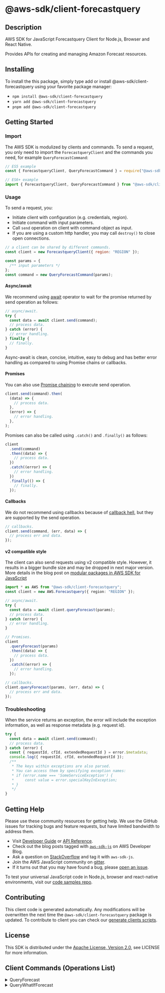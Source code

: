 <!-- generated file, do not edit directly -->

# @aws-sdk/client-forecastquery

## Description

AWS SDK for JavaScript Forecastquery Client for Node.js, Browser and React Native.

<p>Provides APIs for creating and managing Amazon Forecast resources.</p>

## Installing

To install the this package, simply type add or install @aws-sdk/client-forecastquery
using your favorite package manager:

- `npm install @aws-sdk/client-forecastquery`
- `yarn add @aws-sdk/client-forecastquery`
- `pnpm add @aws-sdk/client-forecastquery`

## Getting Started

### Import

The AWS SDK is modulized by clients and commands.
To send a request, you only need to import the `ForecastqueryClient` and
the commands you need, for example `QueryForecastCommand`:

```js
// ES5 example
const { ForecastqueryClient, QueryForecastCommand } = require("@aws-sdk/client-forecastquery");
```

```ts
// ES6+ example
import { ForecastqueryClient, QueryForecastCommand } from "@aws-sdk/client-forecastquery";
```

### Usage

To send a request, you:

- Initiate client with configuration (e.g. credentials, region).
- Initiate command with input parameters.
- Call `send` operation on client with command object as input.
- If you are using a custom http handler, you may call `destroy()` to close open connections.

```js
// a client can be shared by different commands.
const client = new ForecastqueryClient({ region: "REGION" });

const params = {
  /** input parameters */
};
const command = new QueryForecastCommand(params);
```

#### Async/await

We recommend using [await](https://developer.mozilla.org/en-US/docs/Web/JavaScript/Reference/Operators/await)
operator to wait for the promise returned by send operation as follows:

```js
// async/await.
try {
  const data = await client.send(command);
  // process data.
} catch (error) {
  // error handling.
} finally {
  // finally.
}
```

Async-await is clean, concise, intuitive, easy to debug and has better error handling
as compared to using Promise chains or callbacks.

#### Promises

You can also use [Promise chaining](https://developer.mozilla.org/en-US/docs/Web/JavaScript/Guide/Using_promises#chaining)
to execute send operation.

```js
client.send(command).then(
  (data) => {
    // process data.
  },
  (error) => {
    // error handling.
  },
);
```

Promises can also be called using `.catch()` and `.finally()` as follows:

```js
client
  .send(command)
  .then((data) => {
    // process data.
  })
  .catch((error) => {
    // error handling.
  })
  .finally(() => {
    // finally.
  });
```

#### Callbacks

We do not recommend using callbacks because of [callback hell](http://callbackhell.com/),
but they are supported by the send operation.

```js
// callbacks.
client.send(command, (err, data) => {
  // process err and data.
});
```

#### v2 compatible style

The client can also send requests using v2 compatible style.
However, it results in a bigger bundle size and may be dropped in next major version. More details in the blog post
on [modular packages in AWS SDK for JavaScript](https://aws.amazon.com/blogs/developer/modular-packages-in-aws-sdk-for-javascript/)

```ts
import * as AWS from "@aws-sdk/client-forecastquery";
const client = new AWS.Forecastquery({ region: "REGION" });

// async/await.
try {
  const data = await client.queryForecast(params);
  // process data.
} catch (error) {
  // error handling.
}

// Promises.
client
  .queryForecast(params)
  .then((data) => {
    // process data.
  })
  .catch((error) => {
    // error handling.
  });

// callbacks.
client.queryForecast(params, (err, data) => {
  // process err and data.
});
```

### Troubleshooting

When the service returns an exception, the error will include the exception information,
as well as response metadata (e.g. request id).

```js
try {
  const data = await client.send(command);
  // process data.
} catch (error) {
  const { requestId, cfId, extendedRequestId } = error.$metadata;
  console.log({ requestId, cfId, extendedRequestId });
  /**
   * The keys within exceptions are also parsed.
   * You can access them by specifying exception names:
   * if (error.name === 'SomeServiceException') {
   *     const value = error.specialKeyInException;
   * }
   */
}
```

## Getting Help

Please use these community resources for getting help.
We use the GitHub issues for tracking bugs and feature requests, but have limited bandwidth to address them.

- Visit [Developer Guide](https://docs.aws.amazon.com/sdk-for-javascript/v3/developer-guide/welcome.html)
  or [API Reference](https://docs.aws.amazon.com/AWSJavaScriptSDK/v3/latest/index.html).
- Check out the blog posts tagged with [`aws-sdk-js`](https://aws.amazon.com/blogs/developer/tag/aws-sdk-js/)
  on AWS Developer Blog.
- Ask a question on [StackOverflow](https://stackoverflow.com/questions/tagged/aws-sdk-js) and tag it with `aws-sdk-js`.
- Join the AWS JavaScript community on [gitter](https://gitter.im/aws/aws-sdk-js-v3).
- If it turns out that you may have found a bug, please [open an issue](https://github.com/aws/aws-sdk-js-v3/issues/new/choose).

To test your universal JavaScript code in Node.js, browser and react-native environments,
visit our [code samples repo](https://github.com/aws-samples/aws-sdk-js-tests).

## Contributing

This client code is generated automatically. Any modifications will be overwritten the next time the `@aws-sdk/client-forecastquery` package is updated.
To contribute to client you can check our [generate clients scripts](https://github.com/aws/aws-sdk-js-v3/tree/main/scripts/generate-clients).

## License

This SDK is distributed under the
[Apache License, Version 2.0](http://www.apache.org/licenses/LICENSE-2.0),
see LICENSE for more information.

## Client Commands (Operations List)

<details>
<summary>
QueryForecast
</summary>

[Command API Reference](https://docs.aws.amazon.com/AWSJavaScriptSDK/v3/latest/client/forecastquery/command/QueryForecastCommand/) / [Input](https://docs.aws.amazon.com/AWSJavaScriptSDK/v3/latest/Package/-aws-sdk-client-forecastquery/Interface/QueryForecastCommandInput/) / [Output](https://docs.aws.amazon.com/AWSJavaScriptSDK/v3/latest/Package/-aws-sdk-client-forecastquery/Interface/QueryForecastCommandOutput/)

</details>
<details>
<summary>
QueryWhatIfForecast
</summary>

[Command API Reference](https://docs.aws.amazon.com/AWSJavaScriptSDK/v3/latest/client/forecastquery/command/QueryWhatIfForecastCommand/) / [Input](https://docs.aws.amazon.com/AWSJavaScriptSDK/v3/latest/Package/-aws-sdk-client-forecastquery/Interface/QueryWhatIfForecastCommandInput/) / [Output](https://docs.aws.amazon.com/AWSJavaScriptSDK/v3/latest/Package/-aws-sdk-client-forecastquery/Interface/QueryWhatIfForecastCommandOutput/)

</details>
